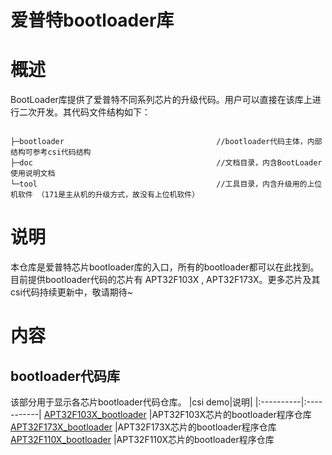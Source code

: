 # 爱普特bootloader库
# 概述
BootLoader库提供了爱普特不同系列芯片的升级代码。用户可以直接在该库上进行二次开发。其代码文件结构如下：

<code>
├─bootloader                                  //bootloader代码主体，内部结构可参考csi代码结构
├─doc                                         //文档目录，内含BootLoader使用说明文档 
└─tool                                        //工具目录，内含升级用的上位机软件 （171是主从机的升级方式，故没有上位机软件）
</code>

# 说明
本仓库是爱普特芯片bootloader库的入口，所有的bootloader都可以在此找到。目前提供bootloader代码的芯片有 APT32F103X , APT32F173X。更多芯片及其csi代码持续更新中，敬请期待~

# 内容

## bootloader代码库
该部分用于显示各芯片bootloader代码仓库。
|csi demo|说明|
|:----------|:-----------|
[APT32F103X_bootloader](https://github.com/APT-AEteam/APT32F103X_Bootloader.git) |APT32F103X芯片的bootloader程序仓库
[APT32F173X_bootloader](https://github.com/APT-AEteam/APT32F173X_Bootloader.git) |APT32F173X芯片的bootloader程序仓库
[APT32F110X_bootloader](https://github.com/APT-AEteam/APT32F110_bootloader.git) |APT32F110X芯片的bootloader程序仓库
